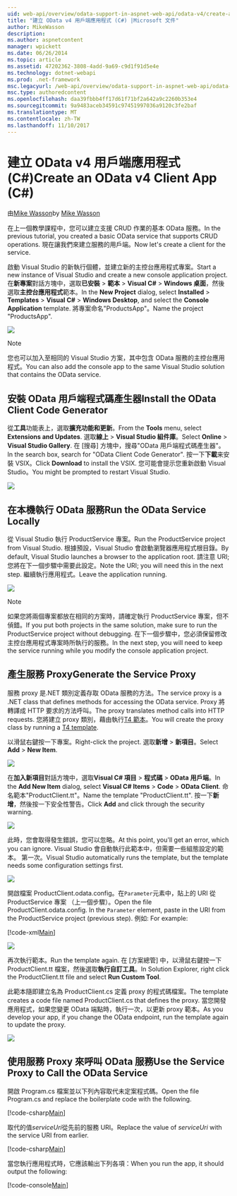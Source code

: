 ```yaml
---
uid: web-api/overview/odata-support-in-aspnet-web-api/odata-v4/create-an-odata-v4-client-app
title: "建立 OData v4 用戶端應用程式 (C#) |Microsoft 文件"
author: MikeWasson
description: 
ms.author: aspnetcontent
manager: wpickett
ms.date: 06/26/2014
ms.topic: article
ms.assetid: 47202362-3808-4add-9a69-c9d1f91d5e4e
ms.technology: dotnet-webapi
ms.prod: .net-framework
msc.legacyurl: /web-api/overview/odata-support-in-aspnet-web-api/odata-v4/create-an-odata-v4-client-app
msc.type: authoredcontent
ms.openlocfilehash: daa39fbbb4ff17d61f71bf2a642a9c2260b353e4
ms.sourcegitcommit: 9a9483aceb34591c97451997036a9120c3fe2baf
ms.translationtype: MT
ms.contentlocale: zh-TW
ms.lasthandoff: 11/10/2017
---
```

<a name="create-an-odata-v4-client-app-c"></a><span data-ttu-id="8ac51-102">建立 OData v4 用戶端應用程式 (C#)</span><span class="sxs-lookup"><span data-stu-id="8ac51-102">Create an OData v4 Client App (C#)</span></span>
====================
<span data-ttu-id="8ac51-103">由[Mike Wasson](https://github.com/MikeWasson)</span><span class="sxs-lookup"><span data-stu-id="8ac51-103">by [Mike Wasson](https://github.com/MikeWasson)</span></span>

<span data-ttu-id="8ac51-104">在上一個教學課程中，您可以建立支援 CRUD 作業的基本 OData 服務。</span><span class="sxs-lookup"><span data-stu-id="8ac51-104">In the previous tutorial, you created a basic OData service that supports CRUD operations.</span></span> <span data-ttu-id="8ac51-105">現在讓我們來建立服務的用戶端。</span><span class="sxs-lookup"><span data-stu-id="8ac51-105">Now let's create a client for the service.</span></span>

<span data-ttu-id="8ac51-106">啟動 Visual Studio 的新執行個體，並建立新的主控台應用程式專案。</span><span class="sxs-lookup"><span data-stu-id="8ac51-106">Start a new instance of Visual Studio and create a new console application project.</span></span> <span data-ttu-id="8ac51-107">在**新專案**對話方塊中，選取**已安裝** &gt; **範本** &gt; **Visual C#** &gt; **Windows 桌面**，然後選取**主控台應用程式**範本。</span><span class="sxs-lookup"><span data-stu-id="8ac51-107">In the **New Project** dialog, select **Installed** &gt; **Templates** &gt; **Visual C#** &gt; **Windows Desktop**, and select the **Console Application** template.</span></span> <span data-ttu-id="8ac51-108">將專案命名&quot;ProductsApp&quot;。</span><span class="sxs-lookup"><span data-stu-id="8ac51-108">Name the project &quot;ProductsApp&quot;.</span></span>

![](create-an-odata-v4-client-app/_static/image1.png)

> [!NOTE]
> <span data-ttu-id="8ac51-109">您也可以加入至相同的 Visual Studio 方案，其中包含 OData 服務的主控台應用程式。</span><span class="sxs-lookup"><span data-stu-id="8ac51-109">You can also add the console app to the same Visual Studio solution that contains the OData service.</span></span>


## <a name="install-the-odata-client-code-generator"></a><span data-ttu-id="8ac51-110">安裝 OData 用戶端程式碼產生器</span><span class="sxs-lookup"><span data-stu-id="8ac51-110">Install the OData Client Code Generator</span></span>

<span data-ttu-id="8ac51-111">從**工具**功能表上，選取**擴充功能和更新**。</span><span class="sxs-lookup"><span data-stu-id="8ac51-111">From the **Tools** menu, select **Extensions and Updates**.</span></span> <span data-ttu-id="8ac51-112">選取**線上** &gt; **Visual Studio 組件庫**。</span><span class="sxs-lookup"><span data-stu-id="8ac51-112">Select **Online** &gt; **Visual Studio Gallery**.</span></span> <span data-ttu-id="8ac51-113">在 [搜尋] 方塊中，搜尋&quot;OData 用戶端程式碼產生器&quot;。</span><span class="sxs-lookup"><span data-stu-id="8ac51-113">In the search box, search for &quot;OData Client Code Generator&quot;.</span></span> <span data-ttu-id="8ac51-114">按一下**下載**来安裝 VSIX。</span><span class="sxs-lookup"><span data-stu-id="8ac51-114">Click **Download** to install the VSIX.</span></span> <span data-ttu-id="8ac51-115">您可能會提示您重新啟動 Visual Studio。</span><span class="sxs-lookup"><span data-stu-id="8ac51-115">You might be prompted to restart Visual Studio.</span></span>

[![](create-an-odata-v4-client-app/_static/image3.png)](create-an-odata-v4-client-app/_static/image2.png)

## <a name="run-the-odata-service-locally"></a><span data-ttu-id="8ac51-116">在本機執行 OData 服務</span><span class="sxs-lookup"><span data-stu-id="8ac51-116">Run the OData Service Locally</span></span>

<span data-ttu-id="8ac51-117">從 Visual Studio 執行 ProductService 專案。</span><span class="sxs-lookup"><span data-stu-id="8ac51-117">Run the ProductService project from Visual Studio.</span></span> <span data-ttu-id="8ac51-118">根據預設，Visual Studio 會啟動瀏覽器應用程式根目錄。</span><span class="sxs-lookup"><span data-stu-id="8ac51-118">By default, Visual Studio launches a browser to the application root.</span></span> <span data-ttu-id="8ac51-119">請注意 URI;您將在下一個步驟中需要此設定。</span><span class="sxs-lookup"><span data-stu-id="8ac51-119">Note the URI; you will need this in the next step.</span></span> <span data-ttu-id="8ac51-120">繼續執行應用程式。</span><span class="sxs-lookup"><span data-stu-id="8ac51-120">Leave the application running.</span></span>

![](create-an-odata-v4-client-app/_static/image4.png)

> [!NOTE]
> <span data-ttu-id="8ac51-121">如果您將兩個專案都放在相同的方案時，請確定執行 ProductService 專案，但不偵錯。</span><span class="sxs-lookup"><span data-stu-id="8ac51-121">If you put both projects in the same solution, make sure to run the ProductService project without debugging.</span></span> <span data-ttu-id="8ac51-122">在下一個步驟中，您必須保留修改主控台應用程式專案時所執行的服務。</span><span class="sxs-lookup"><span data-stu-id="8ac51-122">In the next step, you will need to keep the service running while you modify the console application project.</span></span>


## <a name="generate-the-service-proxy"></a><span data-ttu-id="8ac51-123">產生服務 Proxy</span><span class="sxs-lookup"><span data-stu-id="8ac51-123">Generate the Service Proxy</span></span>

<span data-ttu-id="8ac51-124">服務 proxy 是.NET 類別定義存取 OData 服務的方法。</span><span class="sxs-lookup"><span data-stu-id="8ac51-124">The service proxy is a .NET class that defines methods for accessing the OData service.</span></span> <span data-ttu-id="8ac51-125">Proxy 將轉譯成 HTTP 要求的方法呼叫。</span><span class="sxs-lookup"><span data-stu-id="8ac51-125">The proxy translates method calls into HTTP requests.</span></span> <span data-ttu-id="8ac51-126">您將建立 proxy 類別，藉由執行[T4 範本](https://msdn.microsoft.com/en-us/library/bb126445.aspx)。</span><span class="sxs-lookup"><span data-stu-id="8ac51-126">You will create the proxy class by running a [T4 template](https://msdn.microsoft.com/en-us/library/bb126445.aspx).</span></span>

<span data-ttu-id="8ac51-127">以滑鼠右鍵按一下專案。</span><span class="sxs-lookup"><span data-stu-id="8ac51-127">Right-click the project.</span></span> <span data-ttu-id="8ac51-128">選取**新增** &gt; **新項目**。</span><span class="sxs-lookup"><span data-stu-id="8ac51-128">Select **Add** &gt; **New Item**.</span></span>

![](create-an-odata-v4-client-app/_static/image5.png)

<span data-ttu-id="8ac51-129">在**加入新項目**對話方塊中，選取**Visual C# 項目** &gt; **程式碼** &gt; **OData 用戶端**。</span><span class="sxs-lookup"><span data-stu-id="8ac51-129">In the **Add New Item** dialog, select **Visual C# Items** &gt; **Code** &gt; **OData Client**.</span></span> <span data-ttu-id="8ac51-130">命名範本&quot;ProductClient.tt&quot;。</span><span class="sxs-lookup"><span data-stu-id="8ac51-130">Name the template &quot;ProductClient.tt&quot;.</span></span> <span data-ttu-id="8ac51-131">按一下**新增**，然後按一下安全性警告。</span><span class="sxs-lookup"><span data-stu-id="8ac51-131">Click **Add** and click through the security warning.</span></span>

[![](create-an-odata-v4-client-app/_static/image7.png)](create-an-odata-v4-client-app/_static/image6.png)

<span data-ttu-id="8ac51-132">此時，您會取得發生錯誤，您可以忽略。</span><span class="sxs-lookup"><span data-stu-id="8ac51-132">At this point, you'll get an error, which you can ignore.</span></span> <span data-ttu-id="8ac51-133">Visual Studio 會自動執行此範本中，但需要一些組態設定的範本。 第一次。</span><span class="sxs-lookup"><span data-stu-id="8ac51-133">Visual Studio automatically runs the template, but the template needs some configuration settings first.</span></span>

[![](create-an-odata-v4-client-app/_static/image9.png)](create-an-odata-v4-client-app/_static/image8.png)

<span data-ttu-id="8ac51-134">開啟檔案 ProductClient.odata.config。在`Parameter`元素中，貼上的 URI 從 ProductService 專案 （上一個步驟）。</span><span class="sxs-lookup"><span data-stu-id="8ac51-134">Open the file ProductClient.odata.config. In the `Parameter` element, paste in the URI from the ProductService project (previous step).</span></span> <span data-ttu-id="8ac51-135">例如: </span><span class="sxs-lookup"><span data-stu-id="8ac51-135">For example:</span></span>

[!code-xml[Main](create-an-odata-v4-client-app/samples/sample1.xml)]

[![](create-an-odata-v4-client-app/_static/image11.png)](create-an-odata-v4-client-app/_static/image10.png)

<span data-ttu-id="8ac51-136">再次執行範本。</span><span class="sxs-lookup"><span data-stu-id="8ac51-136">Run the template again.</span></span> <span data-ttu-id="8ac51-137">在 [方案總管] 中，以滑鼠右鍵按一下 ProductClient.tt 檔案，然後選取**執行自訂工具**。</span><span class="sxs-lookup"><span data-stu-id="8ac51-137">In Solution Explorer, right click the ProductClient.tt file and select **Run Custom Tool**.</span></span>

<span data-ttu-id="8ac51-138">此範本隨即建立名為 ProductClient.cs 定義 proxy 的程式碼檔案。</span><span class="sxs-lookup"><span data-stu-id="8ac51-138">The template creates a code file named ProductClient.cs that defines the proxy.</span></span> <span data-ttu-id="8ac51-139">當您開發應用程式，如果您變更 OData 端點時，執行一次，以更新 proxy 範本。</span><span class="sxs-lookup"><span data-stu-id="8ac51-139">As you develop your app, if you change the OData endpoint, run the template again to update the proxy.</span></span>

![](create-an-odata-v4-client-app/_static/image12.png)

## <a name="use-the-service-proxy-to-call-the-odata-service"></a><span data-ttu-id="8ac51-140">使用服務 Proxy 來呼叫 OData 服務</span><span class="sxs-lookup"><span data-stu-id="8ac51-140">Use the Service Proxy to Call the OData Service</span></span>

<span data-ttu-id="8ac51-141">開啟 Program.cs 檔案並以下列內容取代未定案程式碼。</span><span class="sxs-lookup"><span data-stu-id="8ac51-141">Open the file Program.cs and replace the boilerplate code with the following.</span></span>

[!code-csharp[Main](create-an-odata-v4-client-app/samples/sample2.cs)]

<span data-ttu-id="8ac51-142">取代的值*serviceUri*從先前的服務 URI。</span><span class="sxs-lookup"><span data-stu-id="8ac51-142">Replace the value of *serviceUri* with the service URI from earlier.</span></span>

[!code-csharp[Main](create-an-odata-v4-client-app/samples/sample3.cs)]

<span data-ttu-id="8ac51-143">當您執行應用程式時，它應該輸出下列各項：</span><span class="sxs-lookup"><span data-stu-id="8ac51-143">When you run the app, it should output the following:</span></span>

[!code-console[Main](create-an-odata-v4-client-app/samples/sample4.cmd)]
